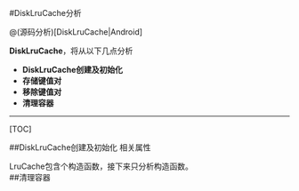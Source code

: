 #DiskLruCache分析

> 

@(源码分析)[DiskLruCache|Android]

**DiskLruCache**，将从以下几点分析

- **DiskLruCache创建及初始化**
- **存储键值对**
- **移除键值对**
- **清理容器**

---------------------

[TOC]

##DiskLruCache创建及初始化
相关属性 

LruCache包含个构造函数，接下来只分析构造函数。  
##清理容器 